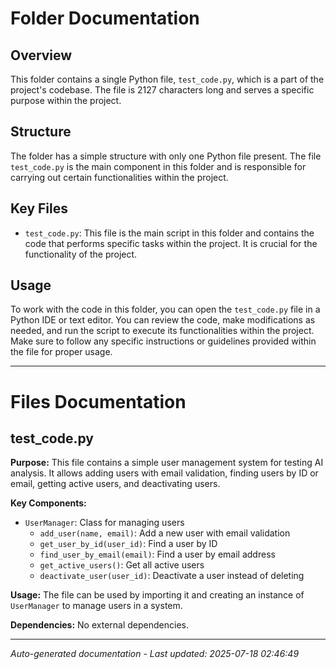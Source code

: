 # Folder Documentation

## Overview
This folder contains a single Python file, `test_code.py`, which is a part of the project's codebase. The file is 2127 characters long and serves a specific purpose within the project.

## Structure
The folder has a simple structure with only one Python file present. The file `test_code.py` is the main component in this folder and is responsible for carrying out certain functionalities within the project.

## Key Files
- `test_code.py`: This file is the main script in this folder and contains the code that performs specific tasks within the project. It is crucial for the functionality of the project.

## Usage
To work with the code in this folder, you can open the `test_code.py` file in a Python IDE or text editor. You can review the code, make modifications as needed, and run the script to execute its functionalities within the project. Make sure to follow any specific instructions or guidelines provided within the file for proper usage.

---

# Files Documentation

## test_code.py

**Purpose:** This file contains a simple user management system for testing AI analysis. It allows adding users with email validation, finding users by ID or email, getting active users, and deactivating users.

**Key Components:**
- `UserManager`: Class for managing users
  - `add_user(name, email)`: Add a new user with email validation
  - `get_user_by_id(user_id)`: Find a user by ID
  - `find_user_by_email(email)`: Find a user by email address
  - `get_active_users()`: Get all active users
  - `deactivate_user(user_id)`: Deactivate a user instead of deleting

**Usage:** The file can be used by importing it and creating an instance of `UserManager` to manage users in a system.

**Dependencies:** No external dependencies.

---
*Auto-generated documentation - Last updated: 2025-07-18 02:46:49*
